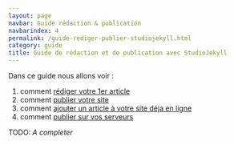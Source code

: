 ```yaml
---
layout: page
navbar: Guide rédaction & publication
navbarindex: 4
permalink: /guide-rediger-publier-studiojekyll.html
category: guide
title: Guide de rédaction et de publication avec StudioJekyll
---
```

Dans ce guide nous allons voir :
1. comment [rédiger votre 1er article]()
1. comment [publier votre site]()
1. comment [ajouter un article à votre site déja en ligne]()
1. comment [publier sur vos serveurs]()

TODO: _A completer_